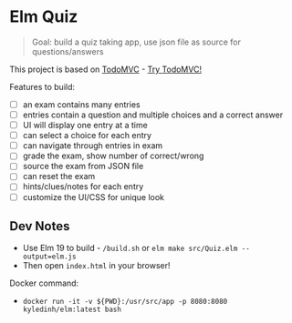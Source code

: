 # Elm Quiz

> Goal: build a quiz taking app, use json file as source for questions/answers

This project is based on [TodoMVC](https://github.com/evancz/elm-todomvc) - [Try TodoMVC!](http://evancz.github.io/elm-todomvc)

Features to build:

* [ ] an exam contains many entries
* [ ] entries contain a question and multiple choices and a correct answer
* [ ] UI will display one entry at a time
* [ ] can select a choice for each entry
* [ ] can navigate through entries in exam
* [ ] grade the exam, show number of correct/wrong
* [ ] source the exam from JSON file
* [ ] can reset the exam
* [ ] hints/clues/notes for each entry
* [ ] customize the UI/CSS for unique look

## Dev Notes

* Use Elm 19 to build - `/build.sh` or `elm make src/Quiz.elm --output=elm.js`
* Then open `index.html` in your browser!

Docker command:
* `docker run -it -v ${PWD}:/usr/src/app -p 8080:8080 kyledinh/elm:latest bash`
